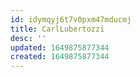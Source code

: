 ```yaml
---
id: idymqyj6t7v0pxm47mducmj
title: CarlLubertozzi
desc: ''
updated: 1649875877344
created: 1649875877344
---
```


